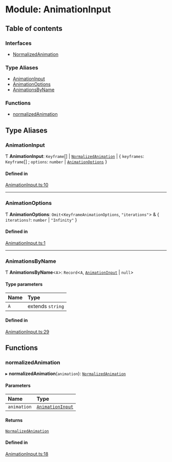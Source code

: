 # Module: AnimationInput

## Table of contents

### Interfaces

- [NormalizedAnimation](../wiki/AnimationInput.NormalizedAnimation)

### Type Aliases

- [AnimationInput](../wiki/AnimationInput#animationinput)
- [AnimationOptions](../wiki/AnimationInput#animationoptions)
- [AnimationsByName](../wiki/AnimationInput#animationsbyname)

### Functions

- [normalizedAnimation](../wiki/AnimationInput#normalizedanimation)

## Type Aliases

### AnimationInput

Ƭ **AnimationInput**: `Keyframe`[] \| [`NormalizedAnimation`](../wiki/AnimationInput.NormalizedAnimation) \| { `keyframes`: `Keyframe`[] ; `options`: `number` \| [`AnimationOptions`](../wiki/AnimationInput#animationoptions)  }

#### Defined in

[AnimationInput.ts:10](https://github.com/tristanjohnson849/react-controlled-animations/blob/5534f41/src/AnimationInput.ts#L10)

___

### AnimationOptions

Ƭ **AnimationOptions**: `Omit`<`KeyframeAnimationOptions`, ``"iterations"``\> & { `iterations?`: `number` \| ``"Infinity"``  }

#### Defined in

[AnimationInput.ts:1](https://github.com/tristanjohnson849/react-controlled-animations/blob/5534f41/src/AnimationInput.ts#L1)

___

### AnimationsByName

Ƭ **AnimationsByName**<`A`\>: `Record`<`A`, [`AnimationInput`](../wiki/AnimationInput#animationinput) \| ``null``\>

#### Type parameters

| Name | Type |
| :------ | :------ |
| `A` | extends `string` |

#### Defined in

[AnimationInput.ts:29](https://github.com/tristanjohnson849/react-controlled-animations/blob/5534f41/src/AnimationInput.ts#L29)

## Functions

### normalizedAnimation

▸ **normalizedAnimation**(`animation`): [`NormalizedAnimation`](../wiki/AnimationInput.NormalizedAnimation)

#### Parameters

| Name | Type |
| :------ | :------ |
| `animation` | [`AnimationInput`](../wiki/AnimationInput#animationinput) |

#### Returns

[`NormalizedAnimation`](../wiki/AnimationInput.NormalizedAnimation)

#### Defined in

[AnimationInput.ts:18](https://github.com/tristanjohnson849/react-controlled-animations/blob/5534f41/src/AnimationInput.ts#L18)
